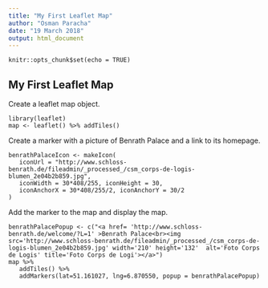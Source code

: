 ```yaml
---
title: "My First Leaflet Map"
author: "Osman Paracha"
date: "19 March 2018"
output: html_document
---
```


```{r setup, include=FALSE}
knitr::opts_chunk$set(echo = TRUE)
```


## My First Leaflet Map
Create a leaflet map object.
```{r cars}
library(leaflet)
map <- leaflet() %>% addTiles()

```

Create a marker with a picture of Benrath Palace and a link to its homepage.
```{r}
benrathPalaceIcon <- makeIcon(
   iconUrl = "http://www.schloss-benrath.de/fileadmin/_processed_/csm_corps-de-logis-blumen_2e04b2b859.jpg",
   iconWidth = 30*408/255, iconHeight = 30,
   iconAnchorX = 30*408/255/2, iconAnchorY = 30/2
)
```

Add the marker to the map and display the map.
```{r}
benrathPalacePopup <- c("<a href= 'http://www.schloss-benrath.de/welcome/?L=1' >Benrath Palace<br><img src='http://www.schloss-benrath.de/fileadmin/_processed_/csm_corps-de-logis-blumen_2e04b2b859.jpg' width='210' height='132'  alt='Foto Corps de Logis' title='Foto Corps de Logi'></a>")
map %>%
   addTiles() %>%
   addMarkers(lat=51.161027, lng=6.870550, popup = benrathPalacePopup)
```
